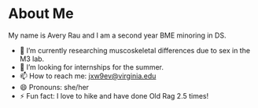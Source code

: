 # About Me 


My name is Avery Rau and I am a second year BME minoring in DS.

- 🔭 I’m currently researching muscoskeletal differences due to sex in the M3 lab.
- 🤔 I’m looking for internships for the summer. 
- 📫 How to reach me: jxw9ev@virginia.edu
- 😄 Pronouns: she/her
- ⚡ Fun fact: I love to hike and have done Old Rag 2.5 times!
